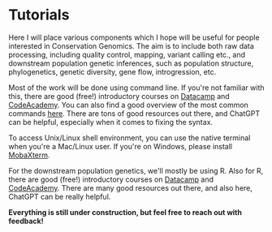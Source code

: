 # Tutorials

Here I will place various components which I hope will be useful for people interested in Conservation Genomics. The aim is to include both raw data processing, including quality control, mapping, variant calling etc., and downstream population genetic inferences, such as population structure, phylogenetics, genetic diversity, gene flow, introgression, etc. 

Most of the work will be done using command line. If you're not familiar with this, there are good (free!) introductory courses on [Datacamp](https://app.datacamp.com/learn/courses/introduction-to-bash-scripting]) and [CodeAcademy](https://www.codecademy.com/learn/learn-the-command-line). You can also find a good overview of the most common commands [here](https://ryanstutorials.net/linuxtutorial/navigation.php). There are tons of good resources out there, and ChatGPT can be helpful, especially when it comes to fixing the syntax.

To access Unix/Linux shell environment, you can use the native terminal when you're a Mac/Linux user. If you're on Windows, please install [MobaXterm](https://mobaxterm.mobatek.net/).

For the downstream population genetics, we'll mostly be using R. Also for R, there are good (free!) introductory courses on [Datacamp](https://app.datacamp.com/learn/courses/free-introduction-to-r) and [CodeAcademy](https://www.codecademy.com/learn/learn-r). There are many good resources out there, and also here, ChatGPT can be really helpful.

**Everything is still under construction, but feel free to reach out with feedback!**
